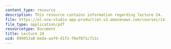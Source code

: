 ```yaml
---
content_type: resource
description: This resource contains information regarding lecture 24.
file: https://ol-ocw-studio-app-production.s3.amazonaws.com/courses/14-75-political-economy-and-economic-development-fall-2012/099952a0bedaaaf0d1f2f8ef071c711c_MIT14_75F12_Lec24.pdf
file_type: application/pdf
resourcetype: Document
title: Lecture 24
uid: 099952a0-beda-aaf0-d1f2-f8ef071c711c
---
```

